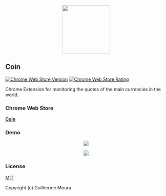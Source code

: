 <p align="center">
  <img
    style="object: contain; height: 150px"
    src="https://i.imgur.com/GJB4zvu.png"
  />
</p>

## Coin

[![Chrome Web Store Version](https://img.shields.io/chrome-web-store/v/meebfpmdedodccopjbkcihiecpmiljml.svg?style=for-the-badge)](https://chrome.google.com/webstore/detail/coin/meebfpmdedodccopjbkcihiecpmiljml)
[![Chrome Web Store Rating](https://img.shields.io/chrome-web-store/stars/meebfpmdedodccopjbkcihiecpmiljml.svg?color=%23D7B02C&style=for-the-badge)](https://chrome.google.com/webstore/detail/coin/meebfpmdedodccopjbkcihiecpmiljml)

Chrome Extension for monitoring the quotes of the main currencies in the world.

### Chrome Web Store

[**Coin**](https://chrome.google.com/webstore/detail/coin/meebfpmdedodccopjbkcihiecpmiljml)

### Demo

<p align="center">
  <img
    style="object: contain; width: '100%'"
    src="https://i.imgur.com/MdUdoug.png"
  />
</p>

<p align="center">
  <img
    style="object: contain; width: '100%'"
    src="https://i.imgur.com/b5JfvHY.png"
  />
</p>

### License

[MIT](https://github.com/glhrmoura/coin/blob/main/LICENSE)

Copyright (c) Guilherme Moura
